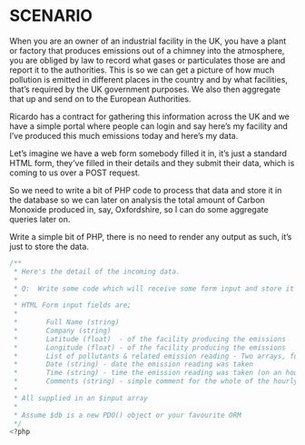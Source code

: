# SCENARIO
 
When you are an owner of an industrial facility in the UK, you have a plant or factory
that produces emissions out of a chimney into the atmosphere, you are obliged by law
to record what gases or particulates those are and report it to the authorities.
This is so we can get a picture of how much pollution is emitted in different places in
the country and by what facilities, that’s required by the UK government purposes.
We also then aggregate that up and send on to the European Authorities.
 
Ricardo has a contract for gathering this information across the UK and we have a
simple portal where people can login and say here’s my facility and I’ve produced this
much emissions today and here’s my data.
 
Let’s imagine we have a web form somebody filled it in, it’s just a standard HTML form,
they’ve filled in their details and they submit their data, which is coming to us over
a POST request.
 
So we need to write a bit of PHP code to process that data and store it in the database
so we can later on analysis the total amount of Carbon Monoxide produced in, say,
Oxfordshire, so I can do some aggregate queries later on.
 
Write a simple bit of PHP, there is no need to render any output as such, it’s just to store the data.

```php
/**
 * Here's the detail of the incoming data.
 *
 * Q:  Write some code which will receive some form input and store it in a database.
 *
 * HTML Form input fields are;
 *
 *       Full Name (string)
 *       Company (string)
 *       Latitude (float)  - of the facility producing the emissions
 *       Longitude (float) - of the facility producing the emissions
 *       List of pollutants & related emission reading - Two arrays, for example; [['NO2', 'PM2.5'], [12.4, 15.6]]
 *       Date (string) - date the emission reading was taken 
 *       Time (string) - time the emission reading was taken (on an hourly basis)
 *       Comments (string) - simple comment for the whole of the hourly submission
 * 
 * All supplied in an $input array
 * 
 * Assume $db is a new PDO() object or your favourite ORM
 */
<?php
```
